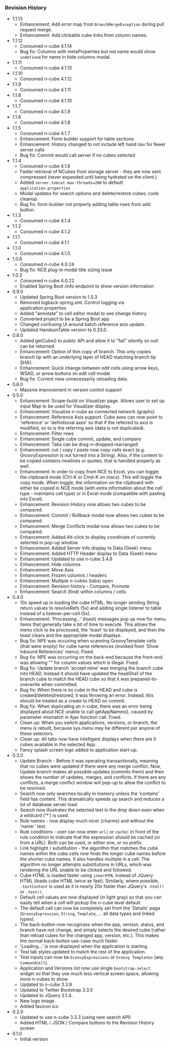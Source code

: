 ### Revision History
* 1.1.13
  * Enhancement: Add error map from `BranchMergeException` during pull request merge.
  * Enhancement: Add clickable cube links from column names.
* 1.1.12
  * Consumed n-cube 4.1.14
  * Bug fix: Columns with metaProperties but not name would show `undefined` for name in hide columns modal.  
* 1.1.11
  * Consumed n-cube 4.1.13
* 1.1.10
  * Consumed n-cube 4.1.12
* 1.1.9
  * Consumed n-cube 4.1.11
* 1.1.8
  * Consumed n-cube 4.1.10 
* 1.1.7
  * Consumed n-cube 4.1.9
* 1.1.6
  * Consumed n-cube 4.1.8
* 1.1.5
  * Consumed n-cube 4.1.7
  * Enhancement: Form builder support for table sections
  * Enhancement: History changed to not include left hand nav for fewer server calls
  * Bug fix: Commit would call server if no cubes selected
* 1.1.4
  * Consumed n-cube 4.1.6
  * Faster retrieval of NCubes from storage server - they are now sent compressed (never expanded until being hydrated on the client.)
  * Added `server.tomcat.max-threads=200` to default `application.properties`
  * Modal updates for search options and delete/restore cubes; code cleanup.
  * Bug fix: form-builder not properly adding table rows from add button.
* 1.1.3
  * Consumed n-cube 4.1.4
* 1.1.2
  * Consumed n-cube 4.1.2
* 1.1.1
  * Consumed n-cube 4.1.1
* 1.1.0
  * Consumed n-cube 4.1.0
* 1.0.6
  * Consumed n-cube 4.0.24
  * Bug fix: NCE plug-in modal title sizing issue  
* 1.0.3
  * Consumed n-cube 4.0.22
  * Enabled Spring Boot /info endpoint to show version information
* 0.9.0
  * Updated Spring Boot version to 1.5.3
  * Removed logback-spring.xml. Control logging via application.properties
  * Added "annotate" to cell editor modal to see change history
  * Converted project to be a Spring Boot app
  * Changed confusing UI around batch reference axis update.
  * Updated HandsonTable version to 0.33.0.
* 0.8.0
  * Added getCube() to public API and allow it to "fail" silently so null can be returned.
  * Enhancement: Option of thin copy of branch. This only copies branch tip with an underlying layer of HEAD matching branch tip SHA1.
  * Enhancement: Quick change between edit cells using arrow keys, WSAD, or arrow buttons on edit cell modal.
  * Bug fix: Current view unnecessarily reloading data.
* 0.6.0
  * Massive improvement in version control support
* 0.5.0
  * Enhancement: Scope-build on Visualizer page.  Allows user to set up input Map to be used for Visualizer display.
  * Enhancement: Visualize n-cube as connected network (graphs)
  * Enhancement: Reference Axis support.  Cube axes can now point to 'reference' or 'definitional axes' so that if the referred to axis is modified, so to is the referring axis (data is not duplicated).
  * Enhancement: Filter rows
  * Enhancement: Single cube commit, update, and compare
  * Enhancement: Tabs can be drag-n-dropped rearranged
  * Enhancement: cut / copy / paste now copy cells exact (e.g. GroovyExpression is not turned into a String).  Also, if the content to be copied contains newlines or quotes, that is handled properly as well.
  * Enhancement: In order to copy from NCE to Excel, you can toggle the clipboard mode (Ctrl-K or Cmd-K on macs).  This will toggle the copy mode.  When toggle, the information on the clipboard with either be copied in NCE mode (with extra information about the cell type - maintains cell type) or in Excel mode (compatible with pasting into Excel). 
  * Enhancement: Revision History now allows two cubes to be compared.
  * Enhancement: Commit / Rollback modal now allows two cubes to be compared.
  * Enhancement: Merge Conflicts modal now allows two cubes to be compared.
  * Enhancement: Added Alt-click to display coordinate of currently selected in pop-up window.
  * Enhancement: Added Server Info display to Data (Geek) menu
  * Enhancement: Added HTTP Header display to Data (Geek) menu
  * Enhancement: Updated to use n-cube 3.4.8
  * Enhancement: Hide columns
  * Enhancement: Move Axis
  * Enhancement: Frozen columns / headers
  * Enhancement: Multiple n-cubes (tabs) open
  * Enhancement: Revision history - Compare, Promote
  * Enhancement: Search (find) within columns / cells
* 0.4.0
  * 10x speed up in loading the cube HTML.  No longer sending String return values to resolveRefs (5x) and adding single listener to table instead of a listener-per-cell (5x).
  * Enhancement: 'Processing...' (toast) messages pop up now for menu items that generally take a bit of time to execute.  This allows the menu click to be processed, the 'toast' to be displayed, and then the toast clears and the appropriate modal displays. 
  * Bug fix: NPE was occuring when scanning GroovyTemplate cells (that were empty) for cube name references (invoked from 'Show Inbound References' menu).  Fixed.
  * Bug fix: NPE was occurring on the back-end because the front-end was allowing "" for column values which is illegal. Fixed.  
  * Bug fix: Update branch 'accept mine' was merging the branch cube into HEAD.  Instead it should have updated the headSha1 of the branch cube to match the HEAD cube so that it was prepared-to-overwrite when committed.
  * Bug fix: When there is no cube in the HEAD and cube is created/deleted/restored, it was throwing an error.  Instead, this should be treated as a create to HEAD on commit.
  * Bug fix: When duplicating an n-cube, there was an error being displayed about NCE unable to call getAppNames(), caused by parameter mismatch in Ajax function call. Fixed.
  * Clean up: When you switch applications, versions, or branch, the menu is rebuilt, because sys.menu may be different per anyone of these selectors. 
  * Clean up: All tabs now have intelligent displays when there are 0 cubes available in the selected App.
  * Fancy splash screen logo added to application start-up.
* 0.3.0
  * Update Branch - Before it was operating transactionally, meaning that no cubes were updated if there were any merge conflict.  Now, Update branch makes all possible updates (commits them) and then shows the number of updates, merges, and conflicts.  If there are any conflicts, a merge conflict window will pop-up to allow the conflict to be resolved.
  * Search now only searches locally in memory unless the 'contains' field has content.  This dramatically speeds up search and reduces a lot of database server load.
  * Search now illustrates the selected text in the drop down even when a wildcard ('*') is used.
  * Rule names - now display much nicer (charms) and without the 'name:' text.
  * Rule conditions - user can now enter `url|` or `cache|` in front of the rule condition to indicate that the expression should be cached (or from a URL).  Both can be used, or either one, or no prefix.
  * Link highlight / substitution - the algorithm that matches the cube names within the cube cells now finds the longer cube names before the shorter cube names. It also handles multiple in a cell.  The algorithm no longer attempts substitutions in URLs, which was rendering the URL unable to be clicked and followed.
  * Cube HTML is loaded faster using `innerHTML` instead of JQuery HTML (loads cube HTML twice as fast).  Similarly, where possible, `.textContent` is used as it is nearly 20x faster than JQuery's `.html()` or `.text()`.
  * Default cell values are now displayed (in light gray) so that you can easily tell when a cell will pickup the n-cube level default.
  * The default cell can now be completely set from the 'Details' page (`GroovyExpression`, `String`, `Template`, ... all data types and linked types).
  * The back-button now recognizes when the app, version, status, and branch have not change, and simply selects the desired cube (rather than reload cubes for the changed app, version, etc.).  This makes the normal back-button use-case much faster.
  * 'Loading...' is now displayed when the application is starting.
  * Test tab styles updated to match the rest of the application.
  * Test inputs can now be `GroovyExpressions` or `Groovy Templates` (any `CommandCell`).
  * Application and Versions list now use single `bootstrap-select` widget so that they use much less vertical screen space, allowing more n-cubes to show.
  * Updated to n-cube 3.3.9
  * Updated to Twitter Bootstrap 3.3.5
  * Updated to JQuery 2.1.4.
  * New logo image.
  * Added favicon.ico
* 0.2.0
  * Updated to use n-cube 3.3.3 (using new search API)
  * Added HTML / JSON / Compare buttons to the Revision History screen
* 0.1.0
  * Initial version
